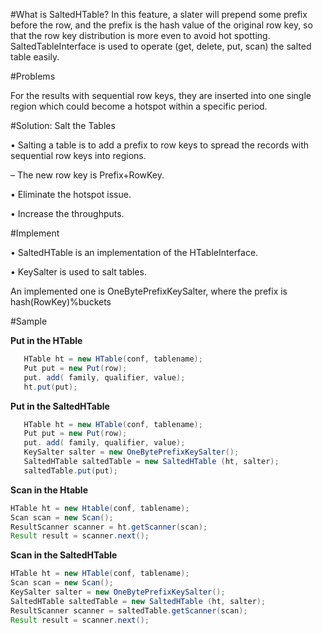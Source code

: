 #What is SaltedHTable?
In this feature, a slater will prepend some prefix before the row, and the prefix is the hash value of the original row key, so that the row key distribution is more even to avoid hot spotting. SaltedTableInterface is used to operate (get, delete, put, scan) the salted table easily.  

#Problems

For the results with sequential row keys, they are inserted into one single region which could become a hotspot within a specific period. 


#Solution: Salt the Tables

•	Salting a table is to add a prefix to row keys to spread the records with sequential row keys into regions.

–	The new row key is Prefix+RowKey.

•	Eliminate the hotspot issue.

•	Increase the throughputs.

 

#Implement

•	SaltedHTable is an implementation of the HTableInterface.

•	KeySalter is used to salt tables.

An implemented one is OneBytePrefixKeySalter, where the prefix is hash(RowKey)%buckets
 
#Sample


**Put in the HTable**
```java
   HTable ht = new HTable(conf, tablename);
   Put put = new Put(row);
   put. add( family, qualifier, value);
   ht.put(put);
```

**Put in the SaltedHTable**
```java
   HTable ht = new HTable(conf, tablename);
   Put put = new Put(row);
   put. add( family, qualifier, value);
   KeySalter salter = new OneBytePrefixKeySalter();
   SaltedHTable saltedTable = new SaltedHTable (ht, salter);
   saltedTable.put(put);
```

**Scan in the Htable**
```java
HTable ht = new Htable(conf, tablename);
Scan scan = new Scan();
ResultScanner scanner = ht.getScanner(scan);
Result result = scanner.next();
```

**Scan in the SaltedHTable**
```java
HTable ht = new HTable(conf, tablename);
Scan scan = new Scan();
KeySalter salter = new OneBytePrefixKeySalter();
SaltedHTable saltedTable = new SaltedHTable (ht, salter);
ResultScanner scanner = saltedTable.getScanner(scan);
Result result = scanner.next();
```

